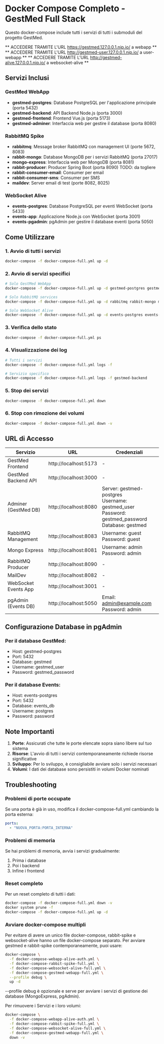 # Docker Compose Completo - GestMed Full Stack

Questo docker-compose include tutti i servizi di tutti i submoduli del progetto GestMed.

** ACCEDERE TRAMITE L'URL https://gestmed.127.0.0.1.nip.io/ a webapp **
** ACCEDERE TRAMITE L'URL http://gestmed-user.127.0.0.1.nip.io/ a user-webapp **
** ACCEDERE TRAMITE L'URL http://gestmed-alive.127.0.0.1.nip.io/ a websocket-alive **

## Servizi Inclusi

### GestMed WebApp
- **gestmed-postgres**: Database PostgreSQL per l'applicazione principale (porta 5432)
- **gestmed-backend**: API Backend Node.js (porta 3000)
- **gestmed-frontend**: Frontend Vue.js (porta 5173)
- **gestmed-adminer**: Interfaccia web per gestire il database (porta 8080)

### RabbitMQ Spike
- **rabbitmq**: Message broker RabbitMQ con management UI (porte 5672, 8083)
- **rabbit-mongo**: Database MongoDB per i servizi RabbitMQ (porta 27017)
- **mongo-express**: Interfaccia web per MongoDB (porta 8081)
- **rabbit-producer**: Producer Spring Boot (porta 8090) TODO: da togliere
- **rabbit-consumer-email**: Consumer per email
- **rabbit-consumer-sms**: Consumer per SMS
- **maildev**: Server email di test (porte 8082, 8025)

### WebSocket Alive
- **events-postgres**: Database PostgreSQL per eventi WebSocket (porta 5433)
- **events-app**: Applicazione Node.js con WebSocket (porta 3001)
- **events-pgadmin**: pgAdmin per gestire il database eventi (porta 5050)

## Come Utilizzare

### 1. Avvio di tutti i servizi
```bash
docker-compose -f docker-compose-full.yml up -d
```

### 2. Avvio di servizi specifici
```bash
# Solo GestMed WebApp
docker-compose -f docker-compose-full.yml up -d gestmed-postgres gestmed-backend gestmed-frontend gestmed-adminer

# Solo RabbitMQ services
docker-compose -f docker-compose-full.yml up -d rabbitmq rabbit-mongo mongo-express rabbit-producer rabbit-consumer-email rabbit-consumer-sms maildev

# Solo WebSocket Alive
docker-compose -f docker-compose-full.yml up -d events-postgres events-app events-pgadmin
```

### 3. Verifica dello stato
```bash
docker-compose -f docker-compose-full.yml ps
```

### 4. Visualizzazione dei log
```bash
# Tutti i servizi
docker-compose -f docker-compose-full.yml logs -f

# Servizio specifico
docker-compose -f docker-compose-full.yml logs -f gestmed-backend
```

### 5. Stop dei servizi
```bash
docker-compose -f docker-compose-full.yml down
```

### 6. Stop con rimozione dei volumi
```bash
docker-compose -f docker-compose-full.yml down -v
```

## URL di Accesso

| Servizio | URL | Credenziali |
|----------|-----|-------------|
| GestMed Frontend | http://localhost:5173 | - |
| GestMed Backend API | http://localhost:3000 | - |
| Adminer (GestMed DB) | http://localhost:8080 | Server: gestmed-postgres<br>Username: gestmed_user<br>Password: gestmed_password<br>Database: gestmed |
| RabbitMQ Management | http://localhost:8083 | Username: guest<br>Password: guest |
| Mongo Express | http://localhost:8081 | Username: admin<br>Password: admin |
| RabbitMQ Producer | http://localhost:8090 | - |
| MailDev | http://localhost:8082 | - |
| WebSocket Events App | http://localhost:3001 | - |
| pgAdmin (Events DB) | http://localhost:5050 | Email: admin@example.com<br>Password: admin |

## Configurazione Database in pgAdmin

### Per il database GestMed:
- Host: gestmed-postgres
- Port: 5432
- Database: gestmed
- Username: gestmed_user
- Password: gestmed_password

### Per il database Events:
- Host: events-postgres
- Port: 5432
- Database: events_db
- Username: postgres
- Password: password

## Note Importanti

1. **Porte**: Assicurati che tutte le porte elencate sopra siano libere sul tuo sistema
2. **Risorse**: L'avvio di tutti i servizi contemporaneamente richiede risorse significative
3. **Sviluppo**: Per lo sviluppo, è consigliabile avviare solo i servizi necessari
4. **Volumi**: I dati dei database sono persistiti in volumi Docker nominati

## Troubleshooting

### Problemi di porte occupate
Se una porta è già in uso, modifica il docker-compose-full.yml cambiando la porta esterna:
```yaml
ports:
  - "NUOVA_PORTA:PORTA_INTERNA"
```

### Problemi di memoria
Se hai problemi di memoria, avvia i servizi gradualmente:
1. Prima i database
2. Poi i backend
3. Infine i frontend

### Reset completo
Per un reset completo di tutti i dati:
```bash
docker-compose -f docker-compose-full.yml down -v
docker system prune -f
docker-compose -f docker-compose-full.yml up -d
```

### Avviare docker-compose multipli
Per evitare di avere un unico file docker-compose, rabbit-spike e websocket-alive hanno un file docker-compose separato.
Per avviare gestmed e rabbit-spike contemporaneamente, puoi usare:
```bash
docker-compose \
  -f docker-compose-webapp-alive-auth.yml \
  -f docker-compose-rabbit-spike-full.yml \
  -f docker-compose-websocket-alive-full.yml \
  -f docker-compose-gestmed-webapp-full.yml \
  --profile debug \
  up -d
```
--profile debug è opzionale e serve per avviare i servizi di gestione dei database (MongoExpress, pgAdmin).

Per rimuovere i Servizi e i loro volumi:
```bash
docker-compose \
  -f docker-compose-webapp-alive-auth.yml \
  -f docker-compose-rabbit-spike-full.yml \
  -f docker-compose-websocket-alive-full.yml \
  -f docker-compose-gestmed-webapp-full.yml \
  down -v
```

